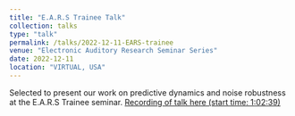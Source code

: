```yaml
---
title: "E.A.R.S Trainee Talk"
collection: talks
type: "talk"
permalink: /talks/2022-12-11-EARS-trainee
venue: "Electronic Auditory Research Seminar Series"
date: 2022-12-11
location: "VIRTUAL, USA"
---
```

Selected to present our work on predictive dynamics and noise robustness at the E.A.R.S Trainee seminar. 
[Recording of talk here (start time: 1:02:39)](https://drive.google.com/file/d/1qPeNOFJoOV_roPexA0r5fABLS-SA2P7w/view)

